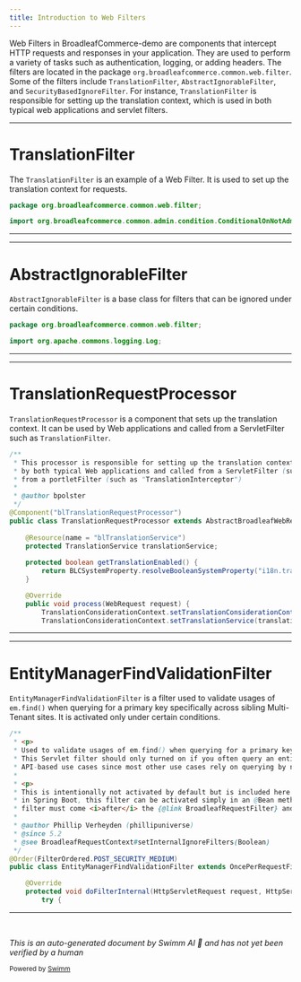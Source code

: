 ```yaml
---
title: Introduction to Web Filters
---
```

Web Filters in BroadleafCommerce-demo are components that intercept HTTP requests and responses in your application. They are used to perform a variety of tasks such as authentication, logging, or adding headers. The filters are located in the package `org.broadleafcommerce.common.web.filter`. Some of the filters include `TranslationFilter`, `AbstractIgnorableFilter`, and `SecurityBasedIgnoreFilter`. For instance, `TranslationFilter` is responsible for setting up the translation context, which is used in both typical web applications and servlet filters.

<SwmSnippet path="/common/src/main/java/org/broadleafcommerce/common/web/filter/TranslationFilter.java" line="18">

---

# TranslationFilter

The `TranslationFilter` is an example of a Web Filter. It is used to set up the translation context for requests.

```java
package org.broadleafcommerce.common.web.filter;

import org.broadleafcommerce.common.admin.condition.ConditionalOnNotAdmin;
```

---

</SwmSnippet>

<SwmSnippet path="/common/src/main/java/org/broadleafcommerce/common/web/filter/AbstractIgnorableFilter.java" line="18">

---

# AbstractIgnorableFilter

`AbstractIgnorableFilter` is a base class for filters that can be ignored under certain conditions.

```java
package org.broadleafcommerce.common.web.filter;

import org.apache.commons.logging.Log;
```

---

</SwmSnippet>

<SwmSnippet path="/common/src/main/java/org/broadleafcommerce/common/web/filter/TranslationRequestProcessor.java" line="29">

---

# TranslationRequestProcessor

`TranslationRequestProcessor` is a component that sets up the translation context. It can be used by Web applications and called from a ServletFilter such as `TranslationFilter`.

```java
/**
 * This processor is responsible for setting up the translation context.   It is intended to be used
 * by both typical Web applications and called from a ServletFilter (such as "TranslationFilter") or 
 * from a portletFilter (such as "TranslationInterceptor")
 * 
 * @author bpolster
 */
@Component("blTranslationRequestProcessor")
public class TranslationRequestProcessor extends AbstractBroadleafWebRequestProcessor {
    
    @Resource(name = "blTranslationService")
    protected TranslationService translationService;
    
    protected boolean getTranslationEnabled() {
        return BLCSystemProperty.resolveBooleanSystemProperty("i18n.translation.enabled");
    }

    @Override
    public void process(WebRequest request) {
        TranslationConsiderationContext.setTranslationConsiderationContext(getTranslationEnabled());
        TranslationConsiderationContext.setTranslationService(translationService);
```

---

</SwmSnippet>

<SwmSnippet path="/common/src/main/java/org/broadleafcommerce/common/web/filter/EntityManagerFindValidationFilter.java" line="36">

---

# EntityManagerFindValidationFilter

`EntityManagerFindValidationFilter` is a filter used to validate usages of `em.find()` when querying for a primary key specifically across sibling Multi-Tenant sites. It is activated only under certain conditions.

```java
/**
 * <p>
 * Used to validate usages of em.find() when querying for a primary key specifically across sibling Multi-Tenant sites.
 * This Servlet filter should only turned on if you often query an entity by ID. Generally this only happens in
 * API-based use cases since most other use cases rely on querying by name, url, etc and not directly on a primary key.
 * 
 * <p>
 * This is intentionally not activated by default but is included here for convenience within other projects. If you are
 * in Spring Boot, this filter can be activated simply in an @Bean method. If you are not using Spring Boot, this
 * filter must come <i>after</i> the {@link BroadleafRequestFilter} and is generally initialized in {@code applicationContext-filter.xml}.
 * 
 * @author Phillip Verheyden (phillipuniverse)
 * @since 5.2
 * @see BroadleafRequestContext#setInternalIgnoreFilters(Boolean)
 */
@Order(FilterOrdered.POST_SECURITY_MEDIUM)
public class EntityManagerFindValidationFilter extends OncePerRequestFilter {

    @Override
    protected void doFilterInternal(HttpServletRequest request, HttpServletResponse response, FilterChain filterChain) throws ServletException, IOException {
        try {
```

---

</SwmSnippet>

&nbsp;

*This is an auto-generated document by Swimm AI 🌊 and has not yet been verified by a human*

<SwmMeta version="3.0.0" repo-id="Z2l0aHViJTNBJTNBQnJvYWRsZWFmQ29tbWVyY2UtZGVtbyUzQSUzQWdpbGFkbmF2b3Q=" repo-name="BroadleafCommerce-demo" doc-type="overview"><sup>Powered by [Swimm](/)</sup></SwmMeta>
